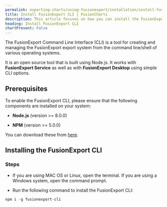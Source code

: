 ```yaml
---
permalink: exporting-charts/using-fusionexport/installation/install-fusionexport-cli.html
title: Install FusionExport CLI | FusionCharts
description: This article focuses on how you can install the FusionExport CLI.
heading: Install FusionExport CLI
chartPresent: False
---
```


The FusionExport Command Line Interface (CLI) is a tool for creating and managing the FusionExport export system from the command line/shell of various operating systems.

It is an open source tool that is built using Node.js. It works with **FusionExport Service** as well as with **FusionExport Desktop** using simple CLI options.

## Prerequisites

To enable the FusionExport CLI, please ensure that the following components are installed on your system:

* __Node.js__ (version >= 8.0.0) 

* __NPM__ (version >= 5.0.0) 

You can download these from [here](https://nodejs.org/en/download/).

## Installing the FusionExport CLI

### Steps

* If you are using MAC OS or Linux, open the terminal. If you are using a Windows system, open the command prompt.

* Run the following command to install the FusionExport CLI: 
```javascript
npm i -g fusionexport-cli
```